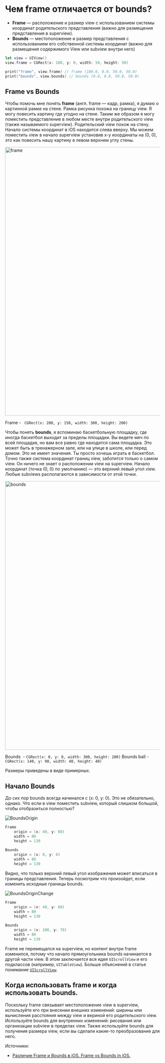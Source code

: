 # Чем frame отличается от bounds?

- **Frame** — расположение и размер view с использованием системы координат родительского представления (важно для размещения представления в superview). 
- **Bounds** — местоположение и размер представления с использованием его собственной системы координат (важно для размещения содержимого View или subview внутри него)

```swift
let view = UIView()
view.frame = CGRect(x: 100, y: 0, width: 50, height: 50)

print("frame", view.frame) // frame (100.0, 0.0, 50.0, 50.0)
print("bounds", view.bounds) // bounds (0.0, 0.0, 50.0, 50.0)
```

## Frame vs Bounds
Чтобы помочь мне понять **frame** (англ. frame — кадр, рамка), я думаю о картинной рамке на стене. Рамка рисунка похожа на границу view. Я могу повесить картину где угодно на стене. Таким же образом я могу поместить представление в любом месте внутри родительского view (также называемого superview). Родительский view похож на стену. Начало системы координат в iOS находится слева вверху. Мы можем поместить view в начало superview установив x-y координаты на (0, 0), это как повесить нашу картину в левом верхнем углу стены.

<img width="870" alt="frame" src="https://github.com/DenDmitriev/iOS-Interview/assets/65191747/f1daab4c-fdaf-4dcb-a869-40a70a53da5b">

Frame - ` CGRect(x: 200, y: 150, width: 300, height: 200)`

Чтобы понять **bounds**, я вспоминаю баскетбольную площадку, где иногда баскетбол выходит за пределы площадки. Вы ведете мяч по всей площадке, но вам все равно где находится сама площадка. Это может быть в тренажерном зале, или на улице в школе, или перед домом. Это не имеет значения. Ты просто хочешь играть в баскетбол. Точно также система координат границ view, заботится только о самом view. Он ничего не знает о расположении view на superview. Начало координат (точка (0, 0) по умолчанию) — это верхний левый угол view. Любые subviews располагаются в зависимости от этой точки.

<img width="870" alt="bounds" src="https://github.com/DenDmitriev/iOS-Interview/assets/65191747/5411532c-ee93-4e0c-95ad-27ddc17c567b">

Bounds  - `CGRect(x: 0, y: 0, width: 300, height: 200)`
Bounds ball - ` CGRect(x: 140, y: 90, width: 40, height: 40)`

Размеры приведены в виде примерных.

## Начало Bounds
До сих пор bounds всегда начинался с (x: 0, y: 0). Это не обязательно, однако. Что если в view поместить subview, который слишком большой, чтобы отобразиться полностью?

![BoundsOrigin](https://github.com/DenDmitriev/iOS-Interview/assets/65191747/ccfb40e2-28cf-429e-808b-53333b467c1a)

```swift
Frame
    origin = (x: 40, y: 60)
    width = 80
    height = 130
 
Bounds 
    origin = (x: 0, y: 0)
    width = 80
    height = 130
```

Видно, что только верхний левый угол изображения может вписаться в границы представления.
Теперь посмотрим что произойдет, если изменить исходные границы bounds.

![BoundsOriginChange](https://github.com/DenDmitriev/iOS-Interview/assets/65191747/b8fda009-0e5e-415a-b358-7a07f95a9991)

```swift
Frame
    origin = (x: 40, y: 60)
    width = 80
    height = 130
 
Bounds 
    origin = (x: 280, y: 70)
    width = 80
    height = 130
```
Frame не перемещался на superview, но контент внутри frame изменился, потому что начало прямоугольника bounds начинается в другой части view. В этом заключается вся идея `UIScrollView` и его подклассов (например, `UITableView`). Больше объяснений в статье понимание [`UIScrollView`](https://oleb.net/blog/2014/04/understanding-uiscrollview/).

## Когда использовать frame и когда использовать bounds.
Поскольку frame связывает местоположение view в superview, используйте его при внесении внешних изменений: ширины или вычисления расстояния между view и вериной его родительского view.
Используйте bounds для внутренних изменений: рисования или организации subview в пределах view. Также используйте bounds для получения размера view, если вы сделали какие-то преобразование для него.

Источники:
- [Различие Frame и Bounds в iOS. Frame vs Bounds in iOS.](https://vmityuklyaev.medium.com/различие-frame-и-bounds-в-ios-frame-vs-bounds-in-ios-4e5aee5ed477)

